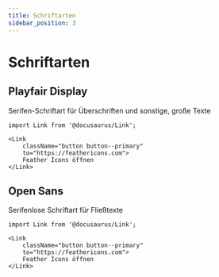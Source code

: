 ```yaml
---
title: Schriftarten
sidebar_position: 3
---
```


# Schriftarten

## Playfair Display

Serifen-Schriftart für Überschriften und sonstige, große Texte

```mdx-code-block
import Link from '@docusaurus/Link';

<Link
    className="button button--primary"
    to="https://feathericons.com">
    Feather Icons öffnen
</Link>
```

## Open Sans

Serifenlose Schriftart für Fließtexte

```mdx-code-block
import Link from '@docusaurus/Link';

<Link
    className="button button--primary"
    to="https://feathericons.com">
    Feather Icons öffnen
</Link>
```
